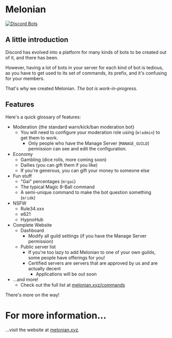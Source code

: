 # Melonian

[![Discord Bots](https://discordbots.org/api/widget/status/236987731232686081.svg)](https://discordbots.org/bot/236987731232686081)

## A little introduction

Discord has evolved into a platform for many kinds of bots to be created out of it, and there has been.

However, having a lot of bots in your server for each kind of bot is tedious, as you have to get used to its set of commands, its prefix, and it's confusing for your members.

That's why we created Melonian.
*The bot is work-in-progress.*

## Features

Here's a quick glossary of features:

- Moderation {the standard warn/kick/ban moderation bot}
    - You will need to configure your moderation role using (``m!admin``) to get them to work.
        - Only people who have the Manage Server (``MANAGE_GUILD``) permission can see and edit the configuration.
- Economy
	- Gambling (dice rolls, more coming soon)
    - Dailies (you can gift them if you like)
	- If you're generous, you can gift your money to someone else
- Fun stuff
	- "Gai" percentages (``m!gai``)
	- The typical Magic 8-Ball command
	- A semi-unique command to make the bot question something (``m!idk``)
- NSFW
	- Rule34.xxx
	- e621
	- HypnoHub
- Complete Website
	- Dashboard
		- Modify all guild settings (if you have the Manage Server permission)
	- Public server list
		- If you're too lazy to add Melonian to one of your own guilds, some people have offerings for you!
        - Certified servers are servers that are approved by us and are actually decent
        	- Applications will be out soon
- ...and more!
	- Check out the full list at [melonian.xyz/commands](https://melonian.xyz/commands)

There's more on the way!

# For more information...

...visit the website at [melonian.xyz](https://melonian.xyz).